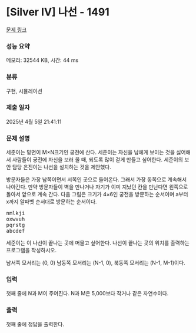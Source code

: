 # [Silver IV] 나선 - 1491 

[문제 링크](https://www.acmicpc.net/problem/1491) 

### 성능 요약

메모리: 32544 KB, 시간: 44 ms

### 분류

구현, 시뮬레이션

### 제출 일자

2025년 4월 5일 21:41:11

### 문제 설명

<p>세준이는 밑면이 M×N크기인 궁전에 산다. 세준이는 자신을 남에게 보이는 것을 싫어해서 사람들이 궁전에 자신을 보러 올 때, 되도록 많이 걷게 만들고 싶어한다. 세준이의 보안 담당 은진이는 나선을 설치하는 것을 제안했다.</p>

<p>방문자들은 가장 남쪽이면서 서쪽인 곳으로 들어온다. 그래서 가장 동쪽으로 계속해서 나아간다. 만약 방문자들이 벽을 만나거나 자기가 이미 지났던 칸을 만난다면 왼쪽으로 돌아서 앞으로 계속 간다. 다음 그림은 크기가 4×6인 궁전을 방문하는 순서이며 a부터 x까지 알파벳 순서대로 방문하는 순서이다.</p>

<pre>nmlkji
oxwvuh
pqrstg
abcdef</pre>

<p>세준이는 이 나선이 끝나는 곳에 머물고 싶어한다. 나선이 끝나는 곳의 위치를 출력하는 프로그램을 작성하시오.</p>

<p>남서쪽 모서리는 (0, 0) 남동쪽 모서리는 (N-1, 0), 북동쪽 모서리는 (N-1, M-1)이다.</p>

### 입력 

 <p>첫째 줄에 N과 M이 주어진다. N과 M은 5,000보다 작거나 같은 자연수이다.</p>

### 출력 

 <p>첫째 줄에 정답을 출력한다.</p>

